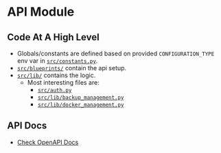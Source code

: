 # API Module
## Code At A High Level
- Globals/constants are defined based on provided `CONFIGURATION_TYPE` env var in [`src/constants.py`](constants.py).
- [`src/blueprints/`](blueprints/) contain the api setup.
- [`src/lib/`](lib/) contains the logic.
  - Most interesting files are:
    - [`src/auth.py`](lib/auth.py)
    - [`src/lib/backup_management.py`](lib/backup_management.py)
    - [`src/lib/docker_management.py`](lib/docker_management.py)

## API Docs
- [Check OpenAPI Docs](https://api.yukkuricraft.net/openapi/)